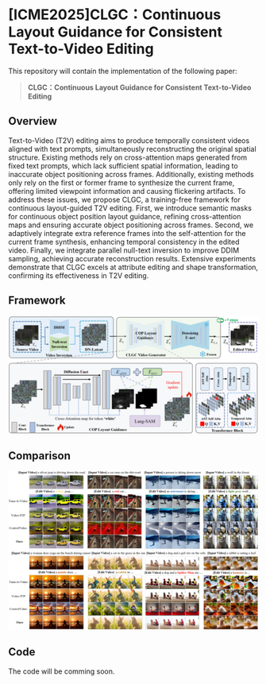 # [ICME2025]CLGC：Continuous Layout Guidance for Consistent Text-to-Video Editing
This repository will contain the implementation of the following paper:
> **CLGC：Continuous Layout Guidance for Consistent Text-to-Video Editing**<br>
## Overview
Text-to-Video (T2V) editing aims to produce temporally consistent videos aligned with text prompts, simultaneously reconstructing the original spatial structure. Existing methods rely on cross-attention maps generated from fixed text prompts, which lack sufficient spatial information, leading to inaccurate object positioning across frames. Additionally, existing methods only rely on the first or former frame to synthesize the current frame, offering limited viewpoint information and causing flickering artifacts. To address these issues, we propose CLGC, a training-free framework for continuous layout-guided T2V editing. First, we introduce semantic masks for continuous object position layout guidance, refining cross-attention maps and ensuring accurate object positioning across frames. Second, we adaptively integrate extra reference frames into the self-attention for the current frame synthesis, enhancing temporal consistency in the edited video. Finally, we integrate parallel null-text inversion to improve DDIM sampling, achieving accurate
reconstruction results. Extensive experiments demonstrate that CLGC excels at attribute editing and shape transformation, confirming its effectiveness in T2V editing.

## Framework
![overall_structure](./assets/pipeline.png)

## Comparison
![overall_structure](./assets/compare1.png)
![overall_structure](./assets/compare2.png)

## Code
The code will be comming soon.


